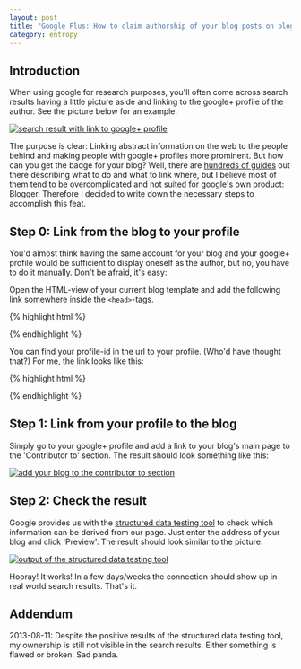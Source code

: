```yaml
---
layout: post
title: "Google Plus: How to claim authorship of your blog posts on blogger"
category: entropy
---
```

## Introduction

When using google for research purposes, you'll often come across search results having a little picture aside and linking to the google+ profile of the author. See the picture below for an example.

[![search result with link to google+ profile][mobiflip]][mobiflip]

The purpose is clear: Linking abstract information on the web to the people behind and making people with google+ profiles more prominent. But how can you get the badge for your blog? Well, there are [hundreds of guides][ownershipGuides] out there describing what to do and what to link where, but I believe most of them tend to be overcomplicated and not suited for google's own product: Blogger. Therefore I decided to write down the necessary steps to accomplish this feat.

<!--more-->

## Step 0: Link from the blog to your profile

You'd almost think having the same account for your blog and your google+ profile would be sufficient to display oneself as the author, but no, you have to do it manually. Don't be afraid, it's easy:

Open the HTML-view of your current blog template and add the following link somewhere inside the `<head>`-tags.

{% highlight html %}
<link href='https://plus.google.com/[your-google+-profile-id]?rel=author'/>
{% endhighlight %}

You can find your profile-id in the url to your profile. (Who'd have thought that?) For me, the link looks like this:

{% highlight html %}
<link href='https://plus.google.com/106482422835272164694?rel=author'/>
{% endhighlight %}

## Step 1: Link from your profile to the blog

Simply go to your google+ profile and add a link to your blog's main page to the 'Contributor to' section. The result should look something like this:

[![add your blog to the contributor to section][contributor]][contributor]

## Step 2: Check the result

Google provides us with the [structured data testing tool][structuredDataTestingTool] to check which information can be derived from our page. Just enter the address of your blog and click 'Preview'. The result should look similar to the picture:

[![output of the structured data testing tool][richsnippets]][richsnippets]

Hooray! It works! In a few days/weeks the connection should show up in real world search results. That's it.

## Addendum
2013-08-11: Despite the positive results of the structured data testing tool, my ownership is still not visible in the search results. Either something is flawed or broken. Sad panda.

[mobiflip]: {{site.url}}/assets/img/google-plus-ownership/mobiflip.png "search result with link to google+ profile"
[ownershipGuides]: https://www.google.de/search?q=claim+authorship+blog
[contributor]: {{site.url}}/assets/img/google-plus-ownership/contributorTo.png "add your blog to the contributor to section"
[structuredDataTestingTool]: http://www.google.com/webmasters/tools/richsnippets
[richsnippets]: {{site.url}}/assets/img/google-plus-ownership/richsnippets.png "output of the structured data testing tool"
